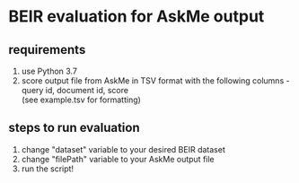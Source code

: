 
# BEIR evaluation for AskMe output

## requirements

1. use Python 3.7
2. score output file from AskMe in TSV format with the following columns - query id, document id, score  
(see example.tsv for formatting)

## steps to run evaluation

1. change "dataset" variable to your desired BEIR dataset
2. change "filePath" variable to your AskMe output file
3. run the script!
